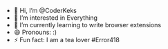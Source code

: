 - 👋 Hi, I’m @CoderKeks
- 👀 I’m interested in Everything
- 🌱 I’m currently learning to write browser extensions 
- 😄 Pronouns: :) 
- ⚡ Fun fact: I am a tea lover #Error418

<!---
CoderKeks/CoderKeks is a ✨ special ✨ repository because its `README.md` (this file) appears on your GitHub profile.
You can click the Preview link to take a look at your changes.
--->
